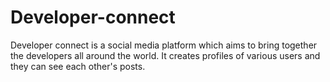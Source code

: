 # Developer-connect

Developer connect is a social media platform which aims to bring together the developers all around the world. It creates profiles of various users and they can see each other's posts.
